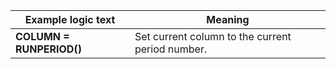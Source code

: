 
|Example logic text|Meaning|
|------------------|-------|
|**COLUMN = RUNPERIOD()**|Set current column to the current period number.|

